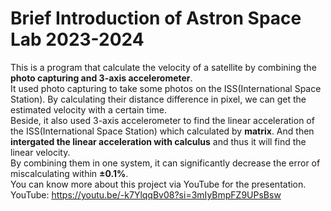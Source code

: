 # Brief Introduction of Astron Space Lab 2023-2024
This is a program that calculate the velocity of a satellite by combining the **photo capturing and 3-axis accelerometer**.<br>
It used photo capturing to take some photos on the ISS(International Space Station). By calculating their distance difference in pixel, we can get the estimated velocity with a certain time.<br>
Beside, it also used 3-axis accelerometer to find the linear acceleration of the ISS(International Space Station) which calculated by **matrix**. And then **intergated the linear acceleration with calculus** and thus it will find the linear velocity.<br>
By combining them in one system, it can significantly decrease the error of miscalculating within **±0.1%**.<br>
You can know more about this project via YouTube for the presentation.<br>
YouTube: https://youtu.be/-k7YlqqBv08?si=3mIyBmpFZ9UPsBsw<br>

